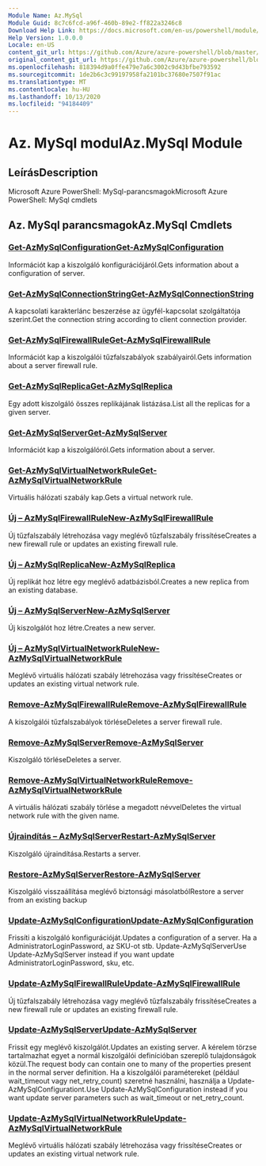 ```yaml
---
Module Name: Az.MySql
Module Guid: 8c7c6fcd-a96f-460b-89e2-ff822a3246c8
Download Help Link: https://docs.microsoft.com/en-us/powershell/module/az.mysql
Help Version: 1.0.0.0
Locale: en-US
content_git_url: https://github.com/Azure/azure-powershell/blob/master/src/MySql/help/Az.MySql.md
original_content_git_url: https://github.com/Azure/azure-powershell/blob/master/src/MySql/help/Az.MySql.md
ms.openlocfilehash: 818394d9a0ffe479e7a6c3002c9d43bfbe793592
ms.sourcegitcommit: 1de2b6c3c99197958fa2101bc37680e7507f91ac
ms.translationtype: MT
ms.contentlocale: hu-HU
ms.lasthandoff: 10/13/2020
ms.locfileid: "94184409"
---
```

# <span data-ttu-id="1debd-101">Az. MySql modul</span><span class="sxs-lookup"><span data-stu-id="1debd-101">Az.MySql Module</span></span>
## <span data-ttu-id="1debd-102">Leírás</span><span class="sxs-lookup"><span data-stu-id="1debd-102">Description</span></span>
<span data-ttu-id="1debd-103">Microsoft Azure PowerShell: MySql-parancsmagok</span><span class="sxs-lookup"><span data-stu-id="1debd-103">Microsoft Azure PowerShell: MySql cmdlets</span></span>

## <span data-ttu-id="1debd-104">Az. MySql parancsmagok</span><span class="sxs-lookup"><span data-stu-id="1debd-104">Az.MySql Cmdlets</span></span>
### [<span data-ttu-id="1debd-105">Get-AzMySqlConfiguration</span><span class="sxs-lookup"><span data-stu-id="1debd-105">Get-AzMySqlConfiguration</span></span>](Get-AzMySqlConfiguration.md)
<span data-ttu-id="1debd-106">Információt kap a kiszolgáló konfigurációjáról.</span><span class="sxs-lookup"><span data-stu-id="1debd-106">Gets information about a configuration of server.</span></span>

### [<span data-ttu-id="1debd-107">Get-AzMySqlConnectionString</span><span class="sxs-lookup"><span data-stu-id="1debd-107">Get-AzMySqlConnectionString</span></span>](Get-AzMySqlConnectionString.md)
<span data-ttu-id="1debd-108">A kapcsolati karakterlánc beszerzése az ügyfél-kapcsolat szolgáltatója szerint.</span><span class="sxs-lookup"><span data-stu-id="1debd-108">Get the connection string according to client connection provider.</span></span>

### [<span data-ttu-id="1debd-109">Get-AzMySqlFirewallRule</span><span class="sxs-lookup"><span data-stu-id="1debd-109">Get-AzMySqlFirewallRule</span></span>](Get-AzMySqlFirewallRule.md)
<span data-ttu-id="1debd-110">Információt kap a kiszolgálói tűzfalszabályok szabályairól.</span><span class="sxs-lookup"><span data-stu-id="1debd-110">Gets information about a server firewall rule.</span></span>

### [<span data-ttu-id="1debd-111">Get-AzMySqlReplica</span><span class="sxs-lookup"><span data-stu-id="1debd-111">Get-AzMySqlReplica</span></span>](Get-AzMySqlReplica.md)
<span data-ttu-id="1debd-112">Egy adott kiszolgáló összes replikájának listázása.</span><span class="sxs-lookup"><span data-stu-id="1debd-112">List all the replicas for a given server.</span></span>

### [<span data-ttu-id="1debd-113">Get-AzMySqlServer</span><span class="sxs-lookup"><span data-stu-id="1debd-113">Get-AzMySqlServer</span></span>](Get-AzMySqlServer.md)
<span data-ttu-id="1debd-114">Információt kap a kiszolgálóról.</span><span class="sxs-lookup"><span data-stu-id="1debd-114">Gets information about a server.</span></span>

### [<span data-ttu-id="1debd-115">Get-AzMySqlVirtualNetworkRule</span><span class="sxs-lookup"><span data-stu-id="1debd-115">Get-AzMySqlVirtualNetworkRule</span></span>](Get-AzMySqlVirtualNetworkRule.md)
<span data-ttu-id="1debd-116">Virtuális hálózati szabály kap.</span><span class="sxs-lookup"><span data-stu-id="1debd-116">Gets a virtual network rule.</span></span>

### [<span data-ttu-id="1debd-117">Új – AzMySqlFirewallRule</span><span class="sxs-lookup"><span data-stu-id="1debd-117">New-AzMySqlFirewallRule</span></span>](New-AzMySqlFirewallRule.md)
<span data-ttu-id="1debd-118">Új tűzfalszabály létrehozása vagy meglévő tűzfalszabály frissítése</span><span class="sxs-lookup"><span data-stu-id="1debd-118">Creates a new firewall rule or updates an existing firewall rule.</span></span>

### [<span data-ttu-id="1debd-119">Új – AzMySqlReplica</span><span class="sxs-lookup"><span data-stu-id="1debd-119">New-AzMySqlReplica</span></span>](New-AzMySqlReplica.md)
<span data-ttu-id="1debd-120">Új replikát hoz létre egy meglévő adatbázisból.</span><span class="sxs-lookup"><span data-stu-id="1debd-120">Creates a new replica from an existing database.</span></span>

### [<span data-ttu-id="1debd-121">Új – AzMySqlServer</span><span class="sxs-lookup"><span data-stu-id="1debd-121">New-AzMySqlServer</span></span>](New-AzMySqlServer.md)
<span data-ttu-id="1debd-122">Új kiszolgálót hoz létre.</span><span class="sxs-lookup"><span data-stu-id="1debd-122">Creates a new server.</span></span>

### [<span data-ttu-id="1debd-123">Új – AzMySqlVirtualNetworkRule</span><span class="sxs-lookup"><span data-stu-id="1debd-123">New-AzMySqlVirtualNetworkRule</span></span>](New-AzMySqlVirtualNetworkRule.md)
<span data-ttu-id="1debd-124">Meglévő virtuális hálózati szabály létrehozása vagy frissítése</span><span class="sxs-lookup"><span data-stu-id="1debd-124">Creates or updates an existing virtual network rule.</span></span>

### [<span data-ttu-id="1debd-125">Remove-AzMySqlFirewallRule</span><span class="sxs-lookup"><span data-stu-id="1debd-125">Remove-AzMySqlFirewallRule</span></span>](Remove-AzMySqlFirewallRule.md)
<span data-ttu-id="1debd-126">A kiszolgálói tűzfalszabályok törlése</span><span class="sxs-lookup"><span data-stu-id="1debd-126">Deletes a server firewall rule.</span></span>

### [<span data-ttu-id="1debd-127">Remove-AzMySqlServer</span><span class="sxs-lookup"><span data-stu-id="1debd-127">Remove-AzMySqlServer</span></span>](Remove-AzMySqlServer.md)
<span data-ttu-id="1debd-128">Kiszolgáló törlése</span><span class="sxs-lookup"><span data-stu-id="1debd-128">Deletes a server.</span></span>

### [<span data-ttu-id="1debd-129">Remove-AzMySqlVirtualNetworkRule</span><span class="sxs-lookup"><span data-stu-id="1debd-129">Remove-AzMySqlVirtualNetworkRule</span></span>](Remove-AzMySqlVirtualNetworkRule.md)
<span data-ttu-id="1debd-130">A virtuális hálózati szabály törlése a megadott névvel</span><span class="sxs-lookup"><span data-stu-id="1debd-130">Deletes the virtual network rule with the given name.</span></span>

### [<span data-ttu-id="1debd-131">Újraindítás – AzMySqlServer</span><span class="sxs-lookup"><span data-stu-id="1debd-131">Restart-AzMySqlServer</span></span>](Restart-AzMySqlServer.md)
<span data-ttu-id="1debd-132">Kiszolgáló újraindítása.</span><span class="sxs-lookup"><span data-stu-id="1debd-132">Restarts a server.</span></span>

### [<span data-ttu-id="1debd-133">Restore-AzMySqlServer</span><span class="sxs-lookup"><span data-stu-id="1debd-133">Restore-AzMySqlServer</span></span>](Restore-AzMySqlServer.md)
<span data-ttu-id="1debd-134">Kiszolgáló visszaállítása meglévő biztonsági másolatból</span><span class="sxs-lookup"><span data-stu-id="1debd-134">Restore a server from an existing backup</span></span>

### [<span data-ttu-id="1debd-135">Update-AzMySqlConfiguration</span><span class="sxs-lookup"><span data-stu-id="1debd-135">Update-AzMySqlConfiguration</span></span>](Update-AzMySqlConfiguration.md)
<span data-ttu-id="1debd-136">Frissíti a kiszolgáló konfigurációját.</span><span class="sxs-lookup"><span data-stu-id="1debd-136">Updates a configuration of a server.</span></span>
<span data-ttu-id="1debd-137">Ha a AdministratorLoginPassword, az SKU-ot stb. Update-AzMySqlServer</span><span class="sxs-lookup"><span data-stu-id="1debd-137">Use Update-AzMySqlServer instead if you want update AdministratorLoginPassword, sku, etc.</span></span>

### [<span data-ttu-id="1debd-138">Update-AzMySqlFirewallRule</span><span class="sxs-lookup"><span data-stu-id="1debd-138">Update-AzMySqlFirewallRule</span></span>](Update-AzMySqlFirewallRule.md)
<span data-ttu-id="1debd-139">Új tűzfalszabály létrehozása vagy meglévő tűzfalszabály frissítése</span><span class="sxs-lookup"><span data-stu-id="1debd-139">Creates a new firewall rule or updates an existing firewall rule.</span></span>

### [<span data-ttu-id="1debd-140">Update-AzMySqlServer</span><span class="sxs-lookup"><span data-stu-id="1debd-140">Update-AzMySqlServer</span></span>](Update-AzMySqlServer.md)
<span data-ttu-id="1debd-141">Frissít egy meglévő kiszolgálót.</span><span class="sxs-lookup"><span data-stu-id="1debd-141">Updates an existing server.</span></span>
<span data-ttu-id="1debd-142">A kérelem törzse tartalmazhat egyet a normál kiszolgálói definícióban szereplő tulajdonságok közül.</span><span class="sxs-lookup"><span data-stu-id="1debd-142">The request body can contain one to many of the properties present in the normal server definition.</span></span>
<span data-ttu-id="1debd-143">Ha a kiszolgálói paramétereket (például wait_timeout vagy net_retry_count) szeretné használni, használja a Update-AzMySqlConfigurationt.</span><span class="sxs-lookup"><span data-stu-id="1debd-143">Use Update-AzMySqlConfiguration instead if you want update server parameters such as wait_timeout or net_retry_count.</span></span>

### [<span data-ttu-id="1debd-144">Update-AzMySqlVirtualNetworkRule</span><span class="sxs-lookup"><span data-stu-id="1debd-144">Update-AzMySqlVirtualNetworkRule</span></span>](Update-AzMySqlVirtualNetworkRule.md)
<span data-ttu-id="1debd-145">Meglévő virtuális hálózati szabály létrehozása vagy frissítése</span><span class="sxs-lookup"><span data-stu-id="1debd-145">Creates or updates an existing virtual network rule.</span></span>

